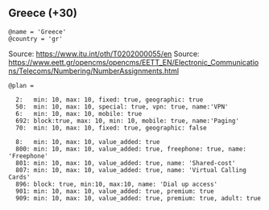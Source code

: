 Greece (+30)
------------

    @name = 'Greece'
    @country = 'gr'

Source: https://www.itu.int/oth/T0202000055/en
Source: https://www.eett.gr/opencms/opencms/EETT_EN/Electronic_Communications/Telecoms/Numbering/NumberAssignments.html

    @plan =

      2:   min: 10, max: 10, fixed: true, geographic: true
      50:  min: 10, max: 10, special: true, vpn: true, name:'VPN'
      6:   min: 10, max: 10, mobile: true
      692: block:true, max: 10, min: 10, mobile: true, name:'Paging'
      70:  min: 10, max: 10, fixed: true, geographic: false

      8:   min: 10, max: 10, value_added: true
      800: min: 10, max: 10, value_added: true, freephone: true, name: 'Freephone'
      801: min: 10, max: 10, value_added: true, name: 'Shared-cost'
      807: min: 10, max: 10, value_added: true, name: 'Virtual Calling Cards'
      896: block: true, min:10, max:10, name: 'Dial up access'
      901: min: 10, max: 10, value_added: true, premium: true
      909: min: 10, max: 10, value_added: true, premium: true, adult: true
